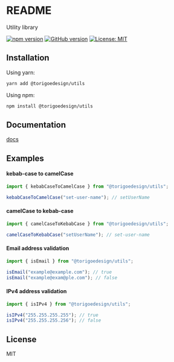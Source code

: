 # README

Utility library

[![npm version](https://badge.fury.io/js/%40torigoedesign%2Futils.svg)](https://badge.fury.io/js/%40torigoedesign%2Futils)
[![GitHub version](https://badge.fury.io/gh/kiyotd%2Ftorigoedesign-utils.svg)](https://badge.fury.io/gh/kiyotd%2Ftorigoedesign-utils)
[![License: MIT](https://img.shields.io/badge/License-MIT-yellow.svg)](https://opensource.org/licenses/MIT)

## Installation

Using yarn:

```bash
yarn add @torigoedesign/utils
```

Using npm:

```bash
npm install @torigoedesign/utils
```

## Documentation

[docs](https://docs-torigoedesign-utils.vercel.app/)

## Examples

#### kebab-case to camelCase

```typescript
import { kebabCaseToCamelCase } from "@torigoedesign/utils";

kebabCaseToCamelCase("set-user-name"); // setUserName
```

#### camelCase to kebab-case 

```typescript
import { camelCaseToKebabCase } from "@torigoedesign/utils";

camelCaseToKebabCase("setUserName"); // set-user-name
```

#### Email address validation

```typescript
import { isEmail } from "@torigoedesign/utils";

isEmail("example@example.com"); // true
isEmail("example@exam@ple.com"); // false
```

#### IPv4 address validation

```typescript
import { isIPv4 } from "@torigoedesign/utils";

isIPv4("255.255.255.255"); // true
isIPv4("255.255.255.256"); // false
```

## License
MIT
